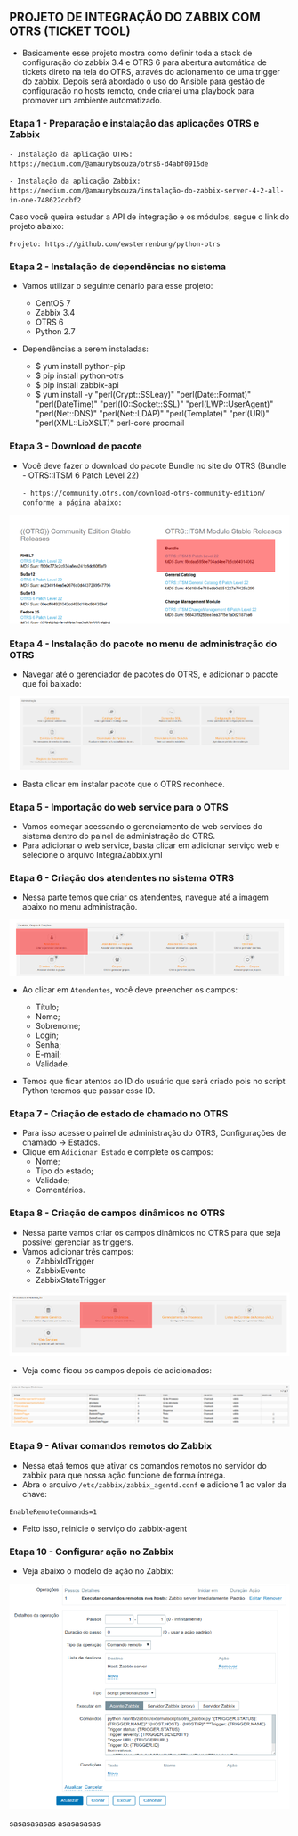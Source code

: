 ## PROJETO DE INTEGRAÇÃO DO ZABBIX COM OTRS (TICKET TOOL)

- Basicamente esse projeto mostra como definir toda a stack de configuração do zabbix 3.4 e OTRS 6 para abertura automática de tickets direto na tela do OTRS, através do acionamento de uma trigger do zabbix. Depois será abordado o uso do Ansible para gestão de configuração no hosts remoto, onde criarei uma playbook para promover um ambiente automatizado.

### Etapa 1 - Preparação e instalação das aplicações OTRS e Zabbix

`- Instalação da aplicação OTRS: https://medium.com/@amaurybsouza/otrs6-d4abf0915de`

`- Instalação da aplicação Zabbix: https://medium.com/@amaurybsouza/instalação-do-zabbix-server-4-2-all-in-one-748622cdbf2`

Caso você queira estudar a API de integração e os módulos, segue o link do projeto abaixo:

`Projeto: https://github.com/ewsterrenburg/python-otrs`


### Etapa 2 - Instalação de dependências no sistema

- Vamos utilizar o seguinte cenário para esse projeto:
  - CentOS 7
  - Zabbix 3.4
  - OTRS 6
  - Python 2.7
  
- Dependências a serem instaladas:
  
  - $ yum install python-pip
  - $ pip install python-otrs
  - $ pip install zabbix-api
  - $ yum install -y "perl(Crypt::SSLeay)" "perl(Date::Format)" "perl(DateTime)" "perl(IO::Socket::SSL)"            "perl(LWP::UserAgent)" "perl(Net::DNS)" "perl(Net::LDAP)" "perl(Template)" "perl(URI)" "perl(XML::LibXSLT)" perl-core procmail

### Etapa 3 - Download de pacote

- Você deve fazer o download do pacote Bundle no site do OTRS (Bundle - OTRS::ITSM 6 Patch Level 22)

  `- https://community.otrs.com/download-otrs-community-edition/ conforme a página abaixo:`
  
  
![otrs-down.png](images/git1.png)

### Etapa 4 - Instalação do pacote no menu de administração do OTRS

- Navegar até o gerenciador de pacotes do OTRS, e adicionar o pacote que foi baixado:


![pacotes.png](images/pacotes_otrs.png)

- Basta clicar em instalar pacote que o OTRS reconhece.

### Etapa 5 - Importação do web service para o OTRS

- Vamos começar acessando o gerenciamento de web services do sistema dentro do painel de administração do OTRS.
- Para adicionar o web service, basta clicar em adicionar serviço web e selecione o arquivo IntegraZabbix.yml

### Etapa 6 - Criação dos atendentes no sistema OTRS

- Nessa parte temos que criar os atendentes, navegue até a imagem abaixo no menu administração.


![atendentesotrs.png](images/git2.png)

- Ao clicar em `Atendentes`, você deve preencher os campos:
  - Título;
  - Nome;
  - Sobrenome;
  - Login;
  - Senha;
  - E-mail;
  - Validade.

- Temos que ficar atentos ao ID do usuário que será criado pois no script Python teremos que passar esse ID.

### Etapa 7 - Criação de estado de chamado no OTRS

- Para isso acesse o painel de administração do OTRS, Configurações de chamado -> Estados.
- Clique em `Adicionar Estado` e complete os campos:
  - Nome;
  - Tipo do estado;
  - Validade;
  - Comentários.
 
### Etapa 8 - Criação de campos dinâmicos no OTRS

- Nessa parte vamos criar os campos dinâmicos no OTRS para que seja possível gerenciar as triggers.
- Vamos adicionar três campos:
  - ZabbixIdTrigger
  - ZabbixEvento
  - ZabbixStateTrigger

![campos.png](images/git4.png)

- Veja como ficou os campos depois de adicionados:

![campos.png](images/git5.png)

### Etapa 9 - Ativar comandos remotos do Zabbix

- Nessa etaá temos que ativar os comandos remotos no servidor do zabbix para que nossa ação funcione de forma íntrega.
- Abra o arquivo `/etc/zabbix/zabbix_agentd.conf` e adicione 1 ao valor da chave:

`EnableRemoteCommands=1`

- Feito isso, reinicie o serviço do zabbix-agent

### Etapa 10 - Configurar ação no Zabbix

- Veja abaixo o modelo de ação no Zabbix:

![campos.png](images/git6.png)


sasasasasas
asasasasas











